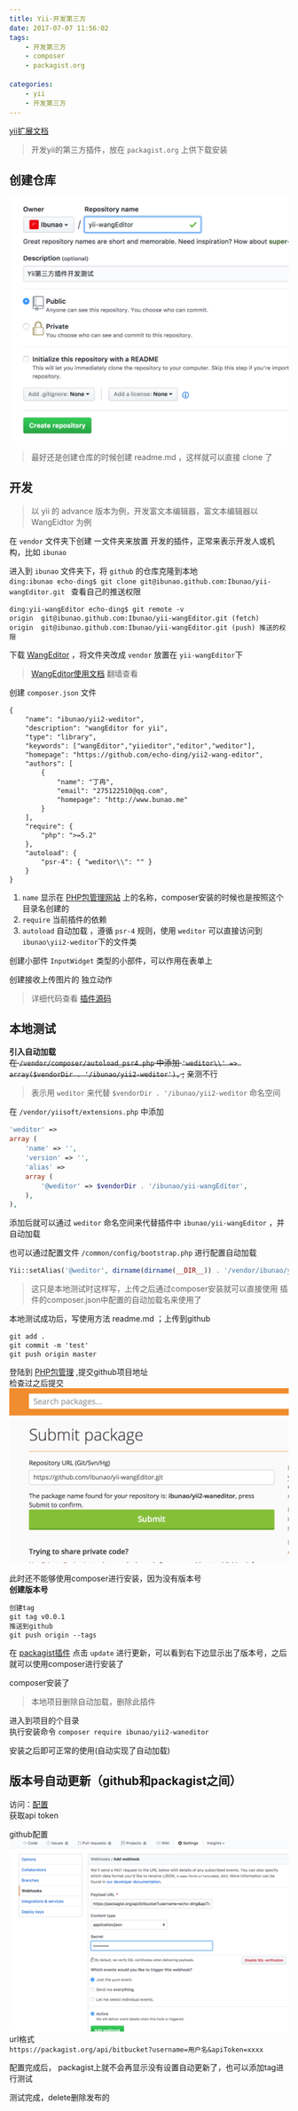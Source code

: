 ```yaml
---
title: Yii-开发第三方
date: 2017-07-07 11:56:02
tags:
	- 开发第三方
	- composer
	- packagist.org

categories:
    - yii
    - 开发第三方
---
```

[yii扩展文档](http://www.yiichina.com/doc/guide/2.0/structure-extensions)  

> 开发yii的第三方插件，放在 `packagist.org` 上供下载安装  
## 创建仓库  

![github创建仓库](/images/yii/kaifachajian1.png)
> 最好还是创建仓库的时候创建 readme.md ，这样就可以直接 clone 了

## 开发  
> 以 yii 的 advance 版本为例，开发富文本编辑器，富文本编辑器以 WangEidtor 为例  

在 `vendor` 文件夹下创建 一文件夹来放置 开发的插件，正常来表示开发人或机构，比如 `ibunao`  

进入到 `ibunao` 文件夹下，将 `github` 的仓库克隆到本地  
`ding:ibunao echo-ding$ git clone git@ibunao.github.com:Ibunao/yii-wangEditor.git
`
查看自己的推送权限  
```git
ding:yii-wangEditor echo-ding$ git remote -v
origin	git@ibunao.github.com:Ibunao/yii-wangEditor.git (fetch)
origin	git@ibunao.github.com:Ibunao/yii-wangEditor.git (push) 推送的权限
```

下载 [WangEditor](http://www.wangeditor.com) ，将文件夹改成 `vendor` 放置在 `yii-wangEditor`下  
> [WangEditor使用文档](https://www.kancloud.cn/wangfupeng/wangeditor) 翻墙查看  

创建 `composer.json` 文件  
```
{
    "name": "ibunao/yii2-weditor",
    "description": "wangEditor for yii",
    "type": "library",
    "keywords": ["wangEditor","yiieditor","editor","weditor"],
    "homepage": "https://github.com/echo-ding/yii2-wang-editor",
    "authors": [
        {
            "name": "丁冉",
            "email": "275122510@qq.com",
            "homepage": "http://www.bunao.me"
        }
    ],
    "require": {
        "php": ">=5.2"
    },
    "autoload": {
        "psr-4": { "weditor\\": "" }
    }
}
```
1. `name` 显示在 [PHP包管理网站](https://packagist.org/) 上的名称，composer安装的时候也是按照这个目录名创建的  
2. `require` 当前插件的依赖
3. `autoload` 自动加载 ，遵循 `psr-4` 规则，使用 `weditor` 可以直接访问到 `ibunao\yii2-weditor`下的文件类  

创建小部件 `InputWidget` 类型的小部件，可以作用在表单上  

创建接收上传图片的 独立动作  

> 详细代码查看  [插件源码](https://github.com/echo-ding/yii2-wang-editor)  

## 本地测试  
**引入自动加载**  
~~在 `/vendor/composer/autoload_psr4.php` 中添加 `'weditor\\' => array($vendorDir . '/ibunao/yii2-weditor'),` ;~~ 亲测不行    
> 表示用 `weditor` 来代替 `$vendorDir . '/ibunao/yii2-weditor`  命名空间   

在 `/vendor/yiisoft/extensions.php` 中添加
```php
'weditor' =>
array (
    'name' => '',
    'version' => '',
    'alias' =>
    array (
        '@weditor' => $vendorDir . '/ibunao/yii-wangEditor',
    ),
),
```
添加后就可以通过 `weditor` 命名空间来代替插件中 `ibunao/yii-wangEditor` ，并自动加载  

也可以通过配置文件 `/common/config/bootstrap.php` 进行配置自动加载  
```php
Yii::setAlias('@weditor', dirname(dirname(__DIR__)) . '/vendor/ibunao/yii-wangEditor');
```
> 这只是本地测试时这样写，上传之后通过composer安装就可以直接使用 插件的composer.json中配置的自动加载名来使用了  

本地测试成功后，写使用方法 readme.md ；上传到github  
```git
git add .
git commit -m 'test'
git push origin master
```

登陆到 [PHP包管理](https://packagist.org/packages/submit) ,提交github项目地址  
检查过之后提交  
![提交](/images/yii/kaifachajian2.png)   

此时还不能够使用composer进行安装，因为没有版本号  
**创建版本号**
```git
创建tag
git tag v0.0.1
推送到github
git push origin --tags
```
在 [packagist插件](https://packagist.org/packages/ibunao/yii2-weditor) 点击 `update` 进行更新，可以看到右下边显示出了版本号，之后就可以使用composer进行安装了  

composer安装了
> 本地项目删除自动加载，删除此插件  

进入到项目的个目录  
执行安装命令 `composer require ibunao/yii2-waneditor`

安装之后即可正常的使用(自动实现了自动加载)  

## 版本号自动更新（github和packagist之间）
访问：[配置](https://packagist.org/profile/)  
获取api token  

github配置  
![github添加配置](/images/yii/kaifachajian3.png)  
url格式  
`https://packagist.org/api/bitbucket?username=用户名&apiToken=xxxx`  

配置完成后， packagist上就不会再显示没有设置自动更新了，也可以添加tag进行测试  

测试完成，delete删除发布的
